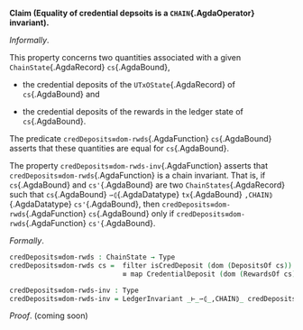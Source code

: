 <!--
```agda

{-# OPTIONS --safe #-}

open import Ledger.Conway.Specification.Abstract
open import Ledger.Conway.Specification.Transaction

module Ledger.Conway.Specification.Chain.Properties.CredDepsEqualDomRwds
  (txs : _) (open TransactionStructure txs)
  (abs : AbstractFunctions txs)
  where

open import Ledger.Conway.Specification.Certs govStructure
open import Ledger.Conway.Specification.Chain txs abs
open import Ledger.Prelude hiding (map) renaming (mapˢ to map; filterˢ to filter)
open import Ledger.Conway.Specification.Properties txs abs
```
-->

**Claim (Equality of credential depsoits is a `CHAIN`{.AgdaOperator} invariant).**

*Informally*.

This property concerns two quantities associated with a given
`ChainState`{.AgdaRecord} `cs`{.AgdaBound},

+ the credential deposits of the `UTxOState`{.AgdaRecord} of `cs`{.AgdaBound} and

+ the credential deposits of the rewards in the ledger state of `cs`{.AgdaBound}.

The predicate `credDeposits≡dom-rwds`{.AgdaFunction} `cs`{.AgdaBound} asserts that
these quantities are equal for `cs`{.AgdaBound}.

The property `credDeposits≡dom-rwds-inv`{.AgdaFunction} asserts that
`credDeposits≡dom-rwds`{.AgdaFunction} is a chain invariant. That is,
if `cs`{.AgdaBound} and `cs'`{.AgdaBound} are two `ChainStates`{.AgdaRecord} such
that `cs`{.AgdaBound} `⇀⦇`{.AgdaDatatype} `tx`{.AgdaBound} `,CHAIN⦈`{.AgdaDatatype} `cs'`{.AgdaBound}, then
`credDeposits≡dom-rwds`{.AgdaFunction} `cs`{.AgdaBound} only if
`credDeposits≡dom-rwds`{.AgdaFunction} `cs'`{.AgdaBound}.

*Formally*.

```agda
credDeposits≡dom-rwds : ChainState → Type
credDeposits≡dom-rwds cs =  filter isCredDeposit (dom (DepositsOf cs))
                            ≡ map CredentialDeposit (dom (RewardsOf cs))

credDeposits≡dom-rwds-inv : Type
credDeposits≡dom-rwds-inv = LedgerInvariant _⊢_⇀⦇_,CHAIN⦈_ credDeposits≡dom-rwds
```

*Proof*. (coming soon)
